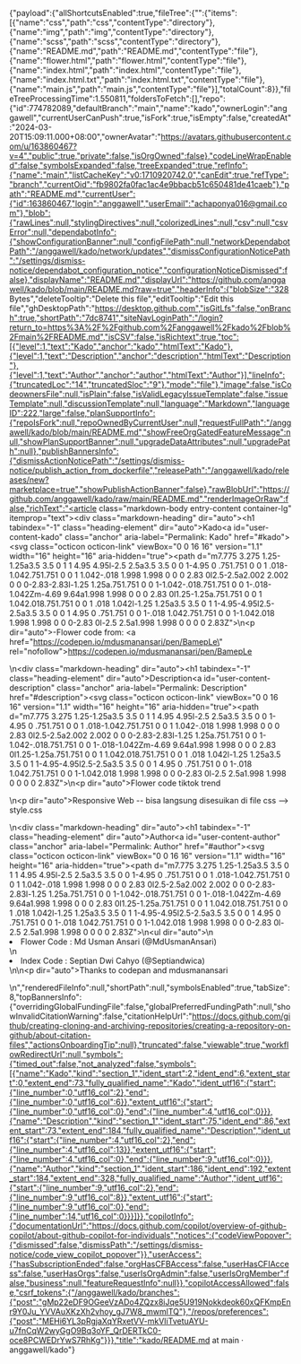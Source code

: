 {"payload":{"allShortcutsEnabled":true,"fileTree":{"":{"items":[{"name":"css","path":"css","contentType":"directory"},{"name":"img","path":"img","contentType":"directory"},{"name":"scss","path":"scss","contentType":"directory"},{"name":"README.md","path":"README.md","contentType":"file"},{"name":"flower.html","path":"flower.html","contentType":"file"},{"name":"index.html","path":"index.html","contentType":"file"},{"name":"index.html.txt","path":"index.html.txt","contentType":"file"},{"name":"main.js","path":"main.js","contentType":"file"}],"totalCount":8}},"fileTreeProcessingTime":1.550811,"foldersToFetch":[],"repo":{"id":774782089,"defaultBranch":"main","name":"kado","ownerLogin":"anggawell","currentUserCanPush":true,"isFork":true,"isEmpty":false,"createdAt":"2024-03-20T15:09:11.000+08:00","ownerAvatar":"https://avatars.githubusercontent.com/u/163860467?v=4","public":true,"private":false,"isOrgOwned":false},"codeLineWrapEnabled":false,"symbolsExpanded":false,"treeExpanded":true,"refInfo":{"name":"main","listCacheKey":"v0:1710920742.0","canEdit":true,"refType":"branch","currentOid":"fb9802fa0fac1ac4e9bbacb51c650481de41caeb"},"path":"README.md","currentUser":{"id":163860467,"login":"anggawell","userEmail":"achaponya016@gmail.com"},"blob":{"rawLines":null,"stylingDirectives":null,"colorizedLines":null,"csv":null,"csvError":null,"dependabotInfo":{"showConfigurationBanner":null,"configFilePath":null,"networkDependabotPath":"/anggawell/kado/network/updates","dismissConfigurationNoticePath":"/settings/dismiss-notice/dependabot_configuration_notice","configurationNoticeDismissed":false},"displayName":"README.md","displayUrl":"https://github.com/anggawell/kado/blob/main/README.md?raw=true","headerInfo":{"blobSize":"328 Bytes","deleteTooltip":"Delete this file","editTooltip":"Edit this file","ghDesktopPath":"https://desktop.github.com","isGitLfs":false,"onBranch":true,"shortPath":"7dc8741","siteNavLoginPath":"/login?return_to=https%3A%2F%2Fgithub.com%2Fanggawell%2Fkado%2Fblob%2Fmain%2FREADME.md","isCSV":false,"isRichtext":true,"toc":[{"level":1,"text":"Kado","anchor":"kado","htmlText":"Kado"},{"level":1,"text":"Description","anchor":"description","htmlText":"Description"},{"level":1,"text":"Author","anchor":"author","htmlText":"Author"}],"lineInfo":{"truncatedLoc":"14","truncatedSloc":"9"},"mode":"file"},"image":false,"isCodeownersFile":null,"isPlain":false,"isValidLegacyIssueTemplate":false,"issueTemplate":null,"discussionTemplate":null,"language":"Markdown","languageID":222,"large":false,"planSupportInfo":{"repoIsFork":null,"repoOwnedByCurrentUser":null,"requestFullPath":"/anggawell/kado/blob/main/README.md","showFreeOrgGatedFeatureMessage":null,"showPlanSupportBanner":null,"upgradeDataAttributes":null,"upgradePath":null},"publishBannersInfo":{"dismissActionNoticePath":"/settings/dismiss-notice/publish_action_from_dockerfile","releasePath":"/anggawell/kado/releases/new?marketplace=true","showPublishActionBanner":false},"rawBlobUrl":"https://github.com/anggawell/kado/raw/main/README.md","renderImageOrRaw":false,"richText":"<article class=\"markdown-body entry-content container-lg\" itemprop=\"text\"><div class=\"markdown-heading\" dir=\"auto\"><h1 tabindex=\"-1\" class=\"heading-element\" dir=\"auto\">Kado</h1><a id=\"user-content-kado\" class=\"anchor\" aria-label=\"Permalink: Kado\" href=\"#kado\"><svg class=\"octicon octicon-link\" viewBox=\"0 0 16 16\" version=\"1.1\" width=\"16\" height=\"16\" aria-hidden=\"true\"><path d=\"m7.775 3.275 1.25-1.25a3.5 3.5 0 1 1 4.95 4.95l-2.5 2.5a3.5 3.5 0 0 1-4.95 0 .751.751 0 0 1 .018-1.042.751.751 0 0 1 1.042-.018 1.998 1.998 0 0 0 2.83 0l2.5-2.5a2.002 2.002 0 0 0-2.83-2.83l-1.25 1.25a.751.751 0 0 1-1.042-.018.751.751 0 0 1-.018-1.042Zm-4.69 9.64a1.998 1.998 0 0 0 2.83 0l1.25-1.25a.751.751 0 0 1 1.042.018.751.751 0 0 1 .018 1.042l-1.25 1.25a3.5 3.5 0 1 1-4.95-4.95l2.5-2.5a3.5 3.5 0 0 1 4.95 0 .751.751 0 0 1-.018 1.042.751.751 0 0 1-1.042.018 1.998 1.998 0 0 0-2.83 0l-2.5 2.5a1.998 1.998 0 0 0 0 2.83Z\"></path></svg></a></div>\n<p dir=\"auto\">-Flower code from: <a href=\"https://codepen.io/mdusmanansari/pen/BamepLe\" rel=\"nofollow\">https://codepen.io/mdusmanansari/pen/BamepLe</a></p>\n<div class=\"markdown-heading\" dir=\"auto\"><h1 tabindex=\"-1\" class=\"heading-element\" dir=\"auto\">Description</h1><a id=\"user-content-description\" class=\"anchor\" aria-label=\"Permalink: Description\" href=\"#description\"><svg class=\"octicon octicon-link\" viewBox=\"0 0 16 16\" version=\"1.1\" width=\"16\" height=\"16\" aria-hidden=\"true\"><path d=\"m7.775 3.275 1.25-1.25a3.5 3.5 0 1 1 4.95 4.95l-2.5 2.5a3.5 3.5 0 0 1-4.95 0 .751.751 0 0 1 .018-1.042.751.751 0 0 1 1.042-.018 1.998 1.998 0 0 0 2.83 0l2.5-2.5a2.002 2.002 0 0 0-2.83-2.83l-1.25 1.25a.751.751 0 0 1-1.042-.018.751.751 0 0 1-.018-1.042Zm-4.69 9.64a1.998 1.998 0 0 0 2.83 0l1.25-1.25a.751.751 0 0 1 1.042.018.751.751 0 0 1 .018 1.042l-1.25 1.25a3.5 3.5 0 1 1-4.95-4.95l2.5-2.5a3.5 3.5 0 0 1 4.95 0 .751.751 0 0 1-.018 1.042.751.751 0 0 1-1.042.018 1.998 1.998 0 0 0-2.83 0l-2.5 2.5a1.998 1.998 0 0 0 0 2.83Z\"></path></svg></a></div>\n<p dir=\"auto\">Flower code tiktok trend</p>\n<p dir=\"auto\">Responsive Web -- bisa langsung disesuikan di file css --&gt; style.css</p>\n<div class=\"markdown-heading\" dir=\"auto\"><h1 tabindex=\"-1\" class=\"heading-element\" dir=\"auto\">Author</h1><a id=\"user-content-author\" class=\"anchor\" aria-label=\"Permalink: Author\" href=\"#author\"><svg class=\"octicon octicon-link\" viewBox=\"0 0 16 16\" version=\"1.1\" width=\"16\" height=\"16\" aria-hidden=\"true\"><path d=\"m7.775 3.275 1.25-1.25a3.5 3.5 0 1 1 4.95 4.95l-2.5 2.5a3.5 3.5 0 0 1-4.95 0 .751.751 0 0 1 .018-1.042.751.751 0 0 1 1.042-.018 1.998 1.998 0 0 0 2.83 0l2.5-2.5a2.002 2.002 0 0 0-2.83-2.83l-1.25 1.25a.751.751 0 0 1-1.042-.018.751.751 0 0 1-.018-1.042Zm-4.69 9.64a1.998 1.998 0 0 0 2.83 0l1.25-1.25a.751.751 0 0 1 1.042.018.751.751 0 0 1 .018 1.042l-1.25 1.25a3.5 3.5 0 1 1-4.95-4.95l2.5-2.5a3.5 3.5 0 0 1 4.95 0 .751.751 0 0 1-.018 1.042.751.751 0 0 1-1.042.018 1.998 1.998 0 0 0-2.83 0l-2.5 2.5a1.998 1.998 0 0 0 0 2.83Z\"></path></svg></a></div>\n<ul dir=\"auto\">\n<li>Flower Code : Md Usman Ansari (@MdUsmanAnsari)</li>\n<li>Index Code : Septian Dwi Cahyo (@Septiandwica)</li>\n</ul>\n<p dir=\"auto\">Thanks to codepan and mdusmanansari</p>\n</article>","renderedFileInfo":null,"shortPath":null,"symbolsEnabled":true,"tabSize":8,"topBannersInfo":{"overridingGlobalFundingFile":false,"globalPreferredFundingPath":null,"showInvalidCitationWarning":false,"citationHelpUrl":"https://docs.github.com/github/creating-cloning-and-archiving-repositories/creating-a-repository-on-github/about-citation-files","actionsOnboardingTip":null},"truncated":false,"viewable":true,"workflowRedirectUrl":null,"symbols":{"timed_out":false,"not_analyzed":false,"symbols":[{"name":"Kado","kind":"section_1","ident_start":2,"ident_end":6,"extent_start":0,"extent_end":73,"fully_qualified_name":"Kado","ident_utf16":{"start":{"line_number":0,"utf16_col":2},"end":{"line_number":0,"utf16_col":6}},"extent_utf16":{"start":{"line_number":0,"utf16_col":0},"end":{"line_number":4,"utf16_col":0}}},{"name":"Description","kind":"section_1","ident_start":75,"ident_end":86,"extent_start":73,"extent_end":184,"fully_qualified_name":"Description","ident_utf16":{"start":{"line_number":4,"utf16_col":2},"end":{"line_number":4,"utf16_col":13}},"extent_utf16":{"start":{"line_number":4,"utf16_col":0},"end":{"line_number":9,"utf16_col":0}}},{"name":"Author","kind":"section_1","ident_start":186,"ident_end":192,"extent_start":184,"extent_end":328,"fully_qualified_name":"Author","ident_utf16":{"start":{"line_number":9,"utf16_col":2},"end":{"line_number":9,"utf16_col":8}},"extent_utf16":{"start":{"line_number":9,"utf16_col":0},"end":{"line_number":14,"utf16_col":0}}}]}},"copilotInfo":{"documentationUrl":"https://docs.github.com/copilot/overview-of-github-copilot/about-github-copilot-for-individuals","notices":{"codeViewPopover":{"dismissed":false,"dismissPath":"/settings/dismiss-notice/code_view_copilot_popover"}},"userAccess":{"hasSubscriptionEnded":false,"orgHasCFBAccess":false,"userHasCFIAccess":false,"userHasOrgs":false,"userIsOrgAdmin":false,"userIsOrgMember":false,"business":null,"featureRequestInfo":null}},"copilotAccessAllowed":false,"csrf_tokens":{"/anggawell/kado/branches":{"post":"gMp22eDF9OGeeVzADo4ZQzx8iJqe5U919Nokkdeok60xQFKmpEnr9Y0Ju_YVVAuXKzXh2vhoy_gJ7W8_mwmlTQ"},"/repos/preferences":{"post":"MEHi6YL3pRgjaXqYRxetVV-mkVIiTvetuAYU-u7fnCqW2wyGgO9Bq3oYF_QrDERTkC0-oce8PCWEDrYwS7RhKg"}}},"title":"kado/README.md at main · anggawell/kado"}